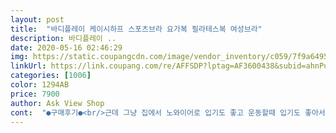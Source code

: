 ```yaml
---
layout: post 
title:  "바디플레이 케이시하프 스포츠브라 요가복 필라테스복 여성브라" 
description: 바디플레이 ..
date: 2020-05-16 02:46:29 
img: https://static.coupangcdn.com/image/vendor_inventory/c059/7f9a64954a37cf57427843f1ec8495c06bb80e4a7488df821e3970f0a2d1.jpg 
linkUrl: https://link.coupang.com/re/AFFSDP?lptag=AF3600438&subid=ahnPublicAsk&pageKey=1100855045&itemId=2060605359&vendorItemId=70059861667&traceid=V0-113-c595012077f48111 
categories: [1006] 
color: 1294AB 
price: 7900 
author: Ask View Shop 
cont:  "●구매후기●<br/>근데 그냥 집에서 노와이어로 입기도 좋고 운동할때 입기도 좋아서 만족합니다.<br/><br/>기본적인 색상들로 구입했는데, 티안에 받쳐입기도 좋고,셔츠안에 입기도 좋습니다<br/>단지 아쉬운 점은 패드가 고정되어 있지 않아서 돌아다녀요ㅠㅠ<br/>상당히 편해서 잘때도 입고있습니다.<br/> 모두 노와이어의 편안함 느껴보세요!^^<br/>스킨색은 흰티안에 받쳐입기 좋습니다.<br/> 요가할때 흰색이나 밝은색 상의를 입을 때 속에 입으면 비치지 않고 좋아요저는 뚱뚱이라 시도해보지 못했지만, 날씬한 분들은 이것과 레깅스만 입으셔도 훌륭한 요가복이 될 것 같아요<br/>저렴한 가격에 잘 샀습니다.<br/><br/>짱짱하고 너무 좋아요 요가할때 입어도 아래가 말려올라가지 않고, 가슴아래도 잘 받쳐줍니다.<br/><br/>짱짱해서 스포츠브라치고는 가슴을 잘 모아줍니다.<br/> 하지만 스포츠브라의 특성상 펑퍼짐해보이는 건 있어요<br/>패드는 살짝 실로 고정시켜서 입으려구요<br/>패드를 조절할 구멍도 없어서 패드가 가슴골쪽으로 모일때가 있습니다.<br/><br/>" 
---
```

